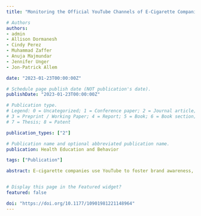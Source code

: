 ```yaml
---
title: "Monitoring the Official YouTube Channels of E-Cigarette Companies - A Thematic Analysis"

# Authors
authors:
- admin
- Allison Dormanesh
- Cindy Perez
- Muhammad Zaffer
- Anuja Majmundar
- Jennifer Unger
- Jon-Patrick Allem

date: "2023-01-23T00:00:00Z"

# Schedule page publish date (NOT publication's date).
publishDate: "2023-01-23T00:00:00Z"

# Publication type.
# Legend: 0 = Uncategorized; 1 = Conference paper; 2 = Journal article;
# 3 = Preprint / Working Paper; 4 = Report; 5 = Book; 6 = Book section;
# 7 = Thesis; 8 = Patent

publication_types: ["2"]

# Publication name and optional abbreviated publication name.
publication: Health Education and Behavior

tags: ["Publication"]

abstract: E-cigarette companies use YouTube to foster brand awareness, market their products, and interact with current and future tobacco users. However, research on the official YouTube channels of e-cigarette companies is limited. This study determined the themes of, and degree of user engagement with, videos posted to the official channels of e-cigarette companies on YouTube.


# Display this page in the Featured widget?
featured: false

doi: "https://doi.org/10.1177/10901981221148964"
---
```









